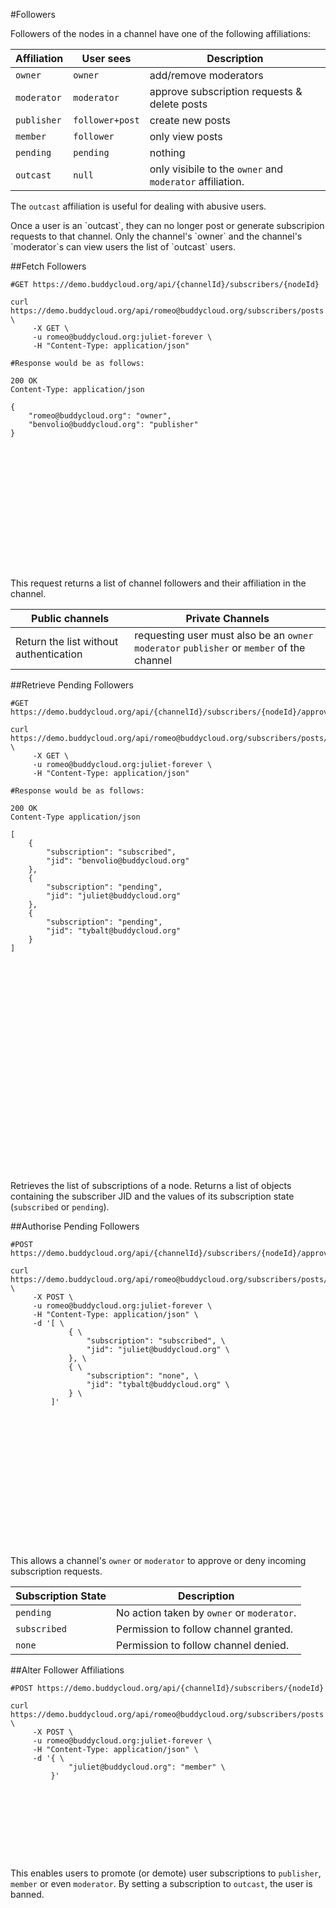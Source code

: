 #Followers

Followers of the nodes in a channel have one of the following affiliations:

Affiliation | User sees      | Description
-----------|----------------|-------------
`owner`    |`owner`         |add/remove moderators 
`moderator`|`moderator`     |approve subscription requests & delete posts
`publisher`|`follower+post` |create new posts
`member`   |`follower`      |only view posts
`pending`  |`pending`       |nothing
`outcast`  | `null`         |only visibile to the `owner` and `moderator` affiliation.

The `outcast` affiliation is useful for dealing with abusive users. 

<aside>Once a user is an `outcast`, they can no longer post or generate subscripion requests to that channel. Only the channel's `owner` and the channel's `moderator`s can view users the list of `outcast` users.</aside>

##Fetch Followers

```shell
#GET https://demo.buddycloud.org/api/{channelId}/subscribers/{nodeId}

curl https://demo.buddycloud.org/api/romeo@buddycloud.org/subscribers/posts \
     -X GET \
     -u romeo@buddycloud.org:juliet-forever \
     -H "Content-Type: application/json"

#Response would be as follows:

200 OK
Content-Type: application/json

{
    "romeo@buddycloud.org": "owner",
    "benvolio@buddycloud.org": "publisher"
}
```

```javascript
















```

This request returns a list of channel followers and their affiliation in the channel.

Public channels | Private Channels
----------------|------------------
Return the list without authentication | requesting user must also be an `owner` `moderator` `publisher` or `member` of the channel

##Retrieve Pending Followers

```shell
#GET https://demo.buddycloud.org/api/{channelId}/subscribers/{nodeId}/approve

curl https://demo.buddycloud.org/api/romeo@buddycloud.org/subscribers/posts/approve \
     -X GET \
     -u romeo@buddycloud.org:juliet-forever \
     -H "Content-Type: application/json"

#Response would be as follows:

200 OK
Content-Type application/json

[
    {
        "subscription": "subscribed",
        "jid": "benvolio@buddycloud.org"
    },
    {
        "subscription": "pending",
        "jid": "juliet@buddycloud.org"
    },
    {
        "subscription": "pending",
        "jid": "tybalt@buddycloud.org"
    }
]
```

```javascript


























```

Retrieves the list of subscriptions of a node. Returns a list of objects containing the subscriber JID and the values of its subscription state (`subscribed` or `pending`).

##Authorise Pending Followers

```shell
#POST https://demo.buddycloud.org/api/{channelId}/subscribers/{nodeId}/approve

curl https://demo.buddycloud.org/api/romeo@buddycloud.org/subscribers/posts/approve \
     -X POST \
     -u romeo@buddycloud.org:juliet-forever \
     -H "Content-Type: application/json" \
     -d '[ \
             { \
                 "subscription": "subscribed", \
                 "jid": "juliet@buddycloud.org" \
             }, \
             { \
                 "subscription": "none", \
                 "jid": "tybalt@buddycloud.org" \
             } \
         ]'
```

```javascript

















```

This allows a channel's `owner` or `moderator` to approve or deny incoming subscription requests.

Subscription State | Description
-------------|--------------
`pending`    | No action taken by `owner` or `moderator`.
`subscribed` | Permission to follow channel granted. 
`none`       | Permission to follow channel denied.


##Alter Follower Affiliations

```shell
#POST https://demo.buddycloud.org/api/{channelId}/subscribers/{nodeId}

curl https://demo.buddycloud.org/api/romeo@buddycloud.org/subscribers/posts \
     -X POST \
     -u romeo@buddycloud.org:juliet-forever \
     -H "Content-Type: application/json" \
     -d '{ \
             "juliet@buddycloud.org": "member" \
         }'

```

```javascript










```

This enables users to promote (or demote) user subscriptions to `publisher`, `member` or even `moderator`. By setting a subscription to `outcast`, the user is banned.
